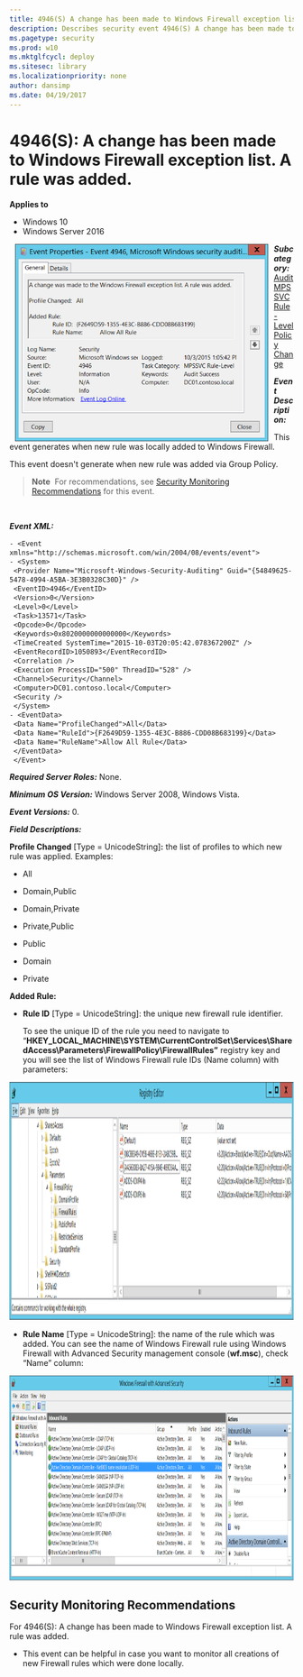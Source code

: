 ```yaml
---
title: 4946(S) A change has been made to Windows Firewall exception list. A rule was added. (Windows 10)
description: Describes security event 4946(S) A change has been made to Windows Firewall exception list. A rule was added.
ms.pagetype: security
ms.prod: w10
ms.mktglfcycl: deploy
ms.sitesec: library
ms.localizationpriority: none
author: dansimp
ms.date: 04/19/2017
---
```


# 4946(S): A change has been made to Windows Firewall exception list. A rule was added.

**Applies to**
-   Windows 10
-   Windows Server 2016


<img src="images/event-4946.png" alt="Event 4946 illustration" width="449" height="350" hspace="10" align="left" />

***Subcategory:***&nbsp;[Audit MPSSVC Rule-Level Policy Change](audit-mpssvc-rule-level-policy-change.md)

***Event Description:***

This event generates when new rule was locally added to Windows Firewall.

This event doesn't generate when new rule was added via Group Policy.

> **Note**&nbsp;&nbsp;For recommendations, see [Security Monitoring Recommendations](#security-monitoring-recommendations) for this event.

<br clear="all">

***Event XML:***
```
- <Event xmlns="http://schemas.microsoft.com/win/2004/08/events/event">
- <System>
 <Provider Name="Microsoft-Windows-Security-Auditing" Guid="{54849625-5478-4994-A5BA-3E3B0328C30D}" /> 
 <EventID>4946</EventID> 
 <Version>0</Version> 
 <Level>0</Level> 
 <Task>13571</Task> 
 <Opcode>0</Opcode> 
 <Keywords>0x8020000000000000</Keywords> 
 <TimeCreated SystemTime="2015-10-03T20:05:42.078367200Z" /> 
 <EventRecordID>1050893</EventRecordID> 
 <Correlation /> 
 <Execution ProcessID="500" ThreadID="528" /> 
 <Channel>Security</Channel> 
 <Computer>DC01.contoso.local</Computer> 
 <Security /> 
 </System>
- <EventData>
 <Data Name="ProfileChanged">All</Data> 
 <Data Name="RuleId">{F2649D59-1355-4E3C-B886-CDD08B683199}</Data> 
 <Data Name="RuleName">Allow All Rule</Data> 
 </EventData>
 </Event>

```

***Required Server Roles:*** None.

***Minimum OS Version:*** Windows Server 2008, Windows Vista.

***Event Versions:*** 0.

***Field Descriptions:***

**Profile Changed** \[Type = UnicodeString\]**:** the list of profiles to which new rule was applied. Examples:

-   All

-   Domain,Public

-   Domain,Private

-   Private,Public

-   Public

-   Domain

-   Private

**Added Rule:**

-   **Rule ID** \[Type = UnicodeString\]: the unique new firewall rule identifier.

    To see the unique ID of the rule you need to navigate to “**HKEY\_LOCAL\_MACHINE\\SYSTEM\\CurrentControlSet\\Services\\SharedAccess\\Parameters\\FirewallPolicy\\FirewallRules”** registry key and you will see the list of Windows Firewall rule IDs (Name column) with parameters:

<img src="images/registry-editor-firewallrules.png" alt="Registry Editor FirewallRules key illustration" width="1412" height="422" />

-   **Rule Name** \[Type = UnicodeString\]: the name of the rule which was added. You can see the name of Windows Firewall rule using Windows Firewall with Advanced Security management console (**wf.msc**), check “Name” column:

<img src="images/windows-firewall-with-advanced-security.png" alt="Windows Firewall with Advanced Security illustration" width="1082" height="363" />

## Security Monitoring Recommendations

For 4946(S): A change has been made to Windows Firewall exception list. A rule was added.

-   This event can be helpful in case you want to monitor all creations of new Firewall rules which were done locally.

